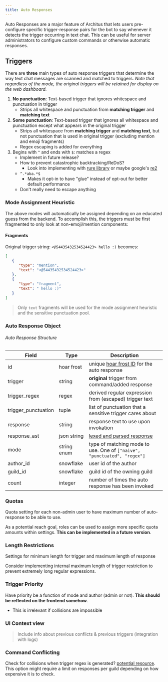 ```yaml
---
title: Auto Responses
---
```


Auto Responses are a major feature of Architus that lets users pre-configure specific trigger-response pairs for the bot to say whenever it detects the trigger occurring in text chat. This can be useful for server administrators to configure custom commands or otherwise automatic responses.

## Triggers

There are **three** main types of auto response triggers that determine the way text chat messages are scanned and matched to triggers. *Note that regardless of the mode, the original triggers will be retained for display on the web dashboard.*

1. **No punctuation**: Text-based trigger that ignores whitespace and punctuation in trigger
   - Strips all whitespace and punctuation from **matching trigger** and **matching text**
2. **Some punctuation**:  Text-based trigger that ignores all whitespace and punctuation except what appears in the original trigger
   - Strips all whitespace from **matching trigger** and **matching text**, but not punctuation that is used in original trigger (excluding mention and emoji fragments)
   - Regex escaping is added for everything
3. Begins with `^` and ends with `$`: matches a regex
    - Implement in future release?
    - How to prevent catastrophic backtracking/ReDoS?
      - Look into implementing with [rure library](https://pypi.org/project/rure/) or maybe google's [re2](https://pypi.org/project/re2/)
    - `^.*aba.*$`
      - Makes it opt-in to have "glue" instead of opt-out for better default performance
    - Don't really need to escape anything

### Mode Assignment Heuristic

The above modes will automatically be assigned depending on an educated guess from the backend. To accomplish this, the triggers must be first fragmented to only look at non-emoji/mention components:

#### Fragments

Original trigger string: `<@54435432534524423> hello :)` becomes:

```json
[ 
   { 
      "type": "mention",
      "text": "<@54435432534524423>"
   },
   { 
      "type": "fragment",
      "text": " hello :)"
   }
]
```

> Only `text` fragments will be used for the mode assignment heuristic and the sensitive punctuation pool.

### Auto Response Object

###### Auto Response Structure

| Field               | Type        | Description                                                             |
| ------------------- | ----------- | ----------------------------------------------------------------------- |
| id                  | hoar frost  | unique [hoar frost ID](../general/#hoar-frost) for the auto response    |
| trigger             | string      | **original** trigger from command/added response                        |
| trigger_regex       | regex       | derived regular expression from (escaped) trigger text                  |
| trigger_punctuation | tuple       | list of punctuation that a sensitive trigger cares about                |
| response            | string      | response text to use upon invokation                                    |
| response_ast        | json string | [lexed and parsed response](./response-language)                        |
| mode                | string enum | type of matching mode to use. One of `["naive", "punctuated", "regex"]` |
| author_id           | snowflake   | user id of the author                                                   |
| guild_id            | snowflake   | guild id of the owning guild                                            |
| count               | integer     | number of times the auto response has been invoked                      |

### Quotas

Quota setting for each non-admin user to have maximum number of auto-response to be able to use.

As a potential reach goal, roles can be used to assign more specific quota amounts within settings. **This can be implemented in a future version**.

### Length Restrictions

Settings for minimum length for trigger and maximum length of response

Consider implementing internal maximum length of trigger restriction to prevent extremely long regular expressions.

### Trigger Priority

Have priority be a function of mode and author (admin or not). **This should be reflected on the frontend somehow**.

- This is irrelevant if collisions are impossible

### UI Context view

> Include info about previous conflicts & previous triggers (integration with logs)

### Command Conflicting

Check for collisions when trigger regex is generated? [potential resource](https://qntm.org/greenery). This option might require a limit on responses per guild depending on how expensive it is to check.
